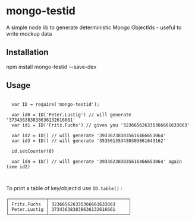 # mongo-testid
A simple node lib to generate deterministic Mongo ObjectIds - useful to write mockup data

## Installation

   npm install mongo-testid --save-dev

## Usage

```

  var ID = require('mongo-testid');
  
  var id0 = ID('Peter.Lustig') // will generate '373436383838636132616661'
  var id1 = ID('Fritz.Fuchs') // gives you '323665626335366661633863'
  
  var id2 = ID() // will generate '393362383835616466653064'
  var id3 = ID() // will generate '353561353430303861643162'
  
  id.setCounter(0)
  
  var id4 = ID() // will generate '393362383835616466653064' again (see id2)
  
  
```

To print a table of key/objectid use ``ID.table()`` :

```
┌──────────────┬──────────────────────────────┐
│ Fritz.Fuchs  │ 323665626335366661633863     │
│ Peter.Lustig │ 373436383838636132616661     │
└──────────────┴──────────────────────────────┘
```
